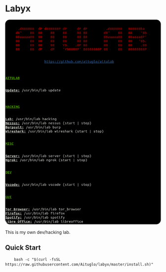 Labyx
=======

<p align="center">
  <img src="./github/presentation.png">
</p>

This is my own dev/hacking lab.

Quick Start
---

```
    bash -c "$(curl -fsSL https://raw.githubusercontent.com/Aituglo/labyx/master/install.sh)"
```